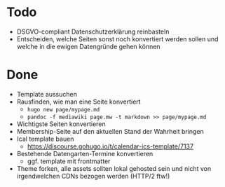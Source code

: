 # Todo

- DSGVO-compliant Datenschutzerklärung reinbasteln
- Entscheiden, welche Seiten sonst noch konvertiert werden sollen und welche in die ewigen Datengründe gehen können

# Done

- Template aussuchen
- Rausfinden, wie man eine Seite konvertiert
  - `hugo new page/mypage.md`
  - `pandoc -f mediawiki page.mw -t markdown >> page/mypage.md`
- Wichtigste Seiten konvertieren
- Membership-Seite auf den aktuellen Stand der Wahrheit bringen
- Ical template bauen
  - https://discourse.gohugo.io/t/calendar-ics-template/7137
- Bestehende Datengarten-Termine konvertieren
  - ggf. template mit frontmatter
- Theme forken, alle assets sollten lokal gehosted sein und nicht von irgendwelchen CDNs bezogen werden (HTTP/2 ftw!)

